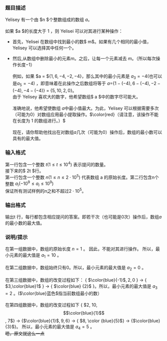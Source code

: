 ### 题目描述
Yelisey 有一个由 $n $个整数组成的数组 $a$。\
\
如果 $a $的长度大于 $1$ ，则 Yelisei 可以对其进行某种操作：
+ 首先，Yelisei 在数组中找到最小的数$ m$。如果有几个相同的最小值，Yelisey 可以选择其中任何一个。

+ 然后,从数组中删除最小的元素$m$。之后，让每一个元素减去 $m$。（所以每次操作长度$-1$）\
\
例如，如果 $a = ${$1, 6, -4, -2, -4$}，那么其中的最小元素是 $a_3=-4$(也可以是$a_5=-4$) ，即意味着在此操作之后数组将等于 $a=${$1-(-4),6-(-4),-2-(-4),-4-(-4)$} = {$5, 10, 2, 0$}。\
由于 Yelisey 喜欢大的数字，他希望数组$ a $中的数字尽可能大。\
\
准确地说，他希望使数组 $a$中最小值最大。为此，Yelisey 可以根据需要多次（可能为$0$）对数组应用最小提取操作。$\color{red}（请注意，该操作不能在长度为 1 的数组进行。）$\
\
现在，请你帮助他找出在对数组$a$几次（可能为$0$）操作后，数组的最小数可以具有的最大值。
### 输入格式
第一行包含一个整数 $t( 1≤t≤10^4 )$ 表示提问的数量。\
接下来的$ 2t $行。\
第一行包含一个整数 $n ( 1≤n≤2⋅10^5 )$ 代表数组 a 的原始长度。第二行包含n个整数  $a_i( -10^9≤a_i≤10^9)$\
保证所有测试样例的$n$之和不超过$2⋅10^5$。
### 输出格式
输出t 行，每行都包含相应提问的答案。即若干次（也可能是0次）操作后，数组$a$的最小数的最大值。
### 说明/提示
在第一组数据中，数组的原始长度 $n = 1$ 。 因此，不能对其进行操作。 所以，最小元素的最大值是 $a_1=10$ 。\
\
在第二组数据中，数组始终只有$0$。所以，最小元素的最大值是 $a_2=0$ 。\
\
在第三组数据中，数组的改变过程如下： { $\color{blue}{-1}$$, 2, 0$ } $\to$ { $3,\color{blue}1$ } $\to$ { $\color{blue} {2}$ }。所以，最小元素的最大值是 $a_3=2$ 。($\color{blue}蓝色$指当前数组最小的数）\
\
在第四组数据中，数组的改变过程如下 { $2, 10, $$\color{blue}{1}$$, 7$} $\to$ {$\color{blue}{1}$$, 9, 6$} $\to$ { $8, \color {blue}{5}$} $\to$ {$\color{blue}{3}$}。 所以，最小元素的最大值是 $a_4=5$ 。\
~~嗯，原文就这么一点~~
